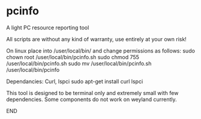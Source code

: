 # pcinfo
A light PC resource reporting tool 

All scripts are without any kind of warranty, use entirely at your own risk!

On linux place into /user/local/bin/ and change permissions as follows:
sudo chown root /user/local/bin/pcinfo.sh
sudo chmod 755 /user/local/bin/pcinfo.sh
sudo mv /user/local/bin/pcinfo.sh /user/local/bin/pcinfo

Dependancies:
Curl, lspci
sudo apt-get install curl lspci

This tool is designed to be terminal only and extremely small with few dependencies.
Some components do not work on weyland currently.

END
